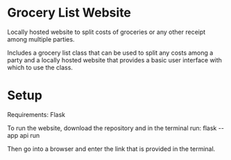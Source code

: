 # Grocery List Website
Locally hosted website to split costs of groceries or any other receipt among multiple parties.

Includes a grocery list class that can be used to split any costs among a party and a locally hosted website that provides a basic user interface with which to use the class.

# Setup

Requirements:
Flask

To run the website, download the repository and in the terminal run: flask --app api run

Then go into a browser and enter the link that is provided in the terminal.
